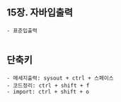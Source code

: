 ## 15장. 자바입출력

```
- 표준입출력


```

## 단축키

```
- 메세지출력: sysout + ctrl + 스페이스
- 코드정리: ctrl + shift + f
- import: ctrl + shift + o
```
